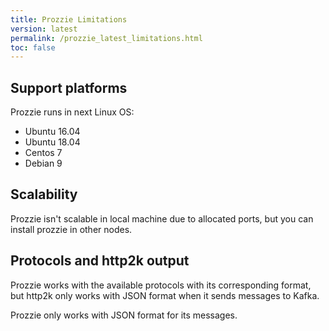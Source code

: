 ```yaml
---
title: Prozzie Limitations
version: latest
permalink: /prozzie_latest_limitations.html
toc: false
---
```


## Support platforms

Prozzie runs in next Linux OS:

- Ubuntu 16.04
- Ubuntu 18.04
- Centos 7
- Debian 9

## Scalability

Prozzie isn't scalable in local machine due to allocated ports, but you can install prozzie in other nodes.

## Protocols and http2k output

Prozzie works with the available protocols with its corresponding format, but http2k only works with JSON format when it sends messages to Kafka.

Prozzie only works with JSON format for its messages.
